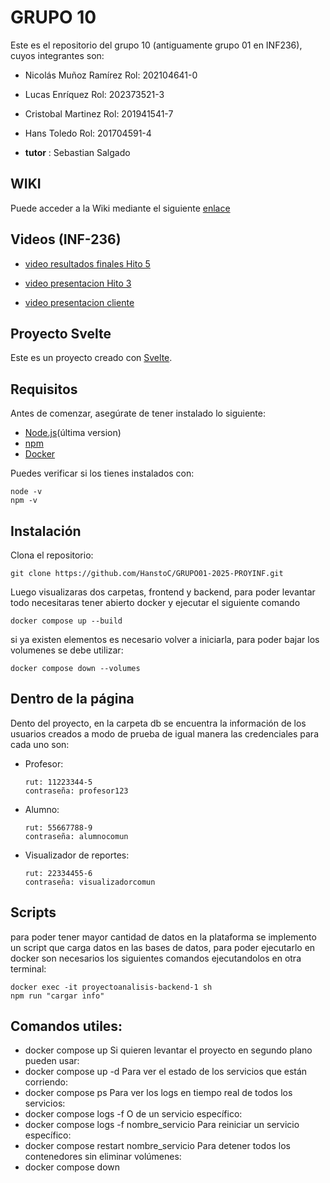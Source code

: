 # GRUPO 10
Este es el repositorio del grupo 10 (antiguamente grupo 01 en INF236), cuyos integrantes son:

* Nicolás Muñoz Ramírez Rol: 202104641-0
* Lucas Enríquez  Rol: 202373521-3
* Cristobal Martinez Rol: 201941541-7
* Hans Toledo Rol: 201704591-4
  
* **tutor** : Sebastian Salgado

## WIKI
Puede acceder a la Wiki mediante el siguiente [enlace](https://github.com/HanstoC/GRUPO01-2025-PROYINF/wiki)

## Videos (INF-236)

* [video resultados finales Hito 5](https://youtu.be/zY7TzRxbgvU)

* [video presentacion Hito 3](https://youtu.be/6xBzfmOZk-A)

* [video presentacion cliente](https://aula.usm.cl/pluginfile.php/6994529/mod_resource/content/1/video1943571039.mp4)


## Proyecto Svelte

Este es un proyecto creado con [Svelte](https://svelte.dev/).

## Requisitos

Antes de comenzar, asegúrate de tener instalado lo siguiente:

- [Node.js](https://nodejs.org/)(última version)
- [npm](https://www.npmjs.com/) 
- [Docker](https://docs.docker.com/get-started/get-docker/)

Puedes verificar si los tienes instalados con:
```
node -v
npm -v
```

## Instalación

Clona el repositorio:
```
git clone https://github.com/HanstoC/GRUPO01-2025-PROYINF.git
```
Luego visualizaras dos carpetas, frontend y backend, para poder levantar todo necesitaras tener abierto docker y ejecutar el siguiente comando
```
docker compose up --build

```

si ya existen elementos es necesario volver a iniciarla, para poder bajar los volumenes se debe utilizar:
```
docker compose down --volumes

```
## Dentro de la página

Dento del proyecto, en la carpeta db se encuentra la información de los usuarios creados a modo de prueba de igual manera las credenciales para cada uno son:

- Profesor:
  ```
  rut: 11223344-5
  contraseña: profesor123

  ```
- Alumno:
  ```
  rut: 55667788-9
  contraseña: alumnocomun

  ```

- Visualizador de reportes:
  ```
  rut: 22334455-6
  contraseña: visualizadorcomun

  ```

## Scripts

para poder tener mayor cantidad de datos en la plataforma se implemento un script que carga datos en las bases de datos, para poder ejecutarlo en docker son necesarios los siguientes comandos ejecutandolos en otra terminal:
  ```
docker exec -it proyectoanalisis-backend-1 sh
npm run "cargar info"
  ```

## Comandos utiles:

- docker compose up Si quieren levantar el proyecto en segundo plano pueden usar:
- docker compose up -d Para ver el estado de los servicios que están corriendo:
- docker compose ps Para ver los logs en tiempo real de todos los servicios:
- docker compose logs -f O de un servicio específico:
- docker compose logs -f nombre_servicio Para reiniciar un servicio específico:
- docker compose restart nombre_servicio Para detener todos los contenedores sin eliminar volúmenes:
- docker compose down



